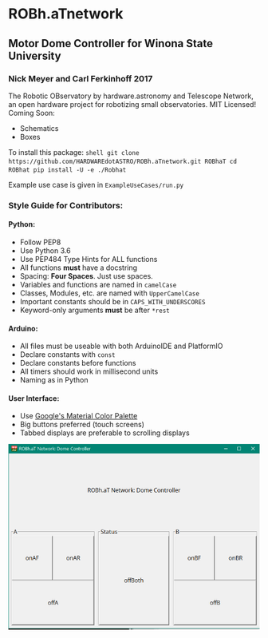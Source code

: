 # ROBh.aTnetwork
## Motor Dome Controller for Winona State University
### Nick Meyer and Carl Ferkinhoff 2017
The Robotic OBservatory by hardware.astronomy and Telescope Network, an open hardware project for robotizing
small observatories.
MIT Licensed!
Coming Soon:
  * Schematics
  * Boxes

To install this package:
    ```shell
    git clone https://github.com/HARDWAREdotASTRO/ROBh.aTnetwork.git ROBhaT
    cd ROBhat
    pip install -U -e ./Robhat
    ```

Example use case is given in `ExampleUseCases/run.py`


### Style Guide for Contributors:
#### Python:
* Follow PEP8
* Use Python 3.6
* Use PEP484 Type Hints for ALL functions
* All functions **must** have a docstring
* Spacing: **Four Spaces**. Just use spaces.
* Variables and functions are named in `camelCase`
* Classes, Modules, etc. are named with `UpperCamelCase`
* Important constants should be in `CAPS_WITH_UNDERSCORES`
* Keyword-only arguments **must** be after `*rest`

#### Arduino:
* All files must be useable with both ArduinoIDE and PlatformIO
* Declare constants with `const`
* Declare constants before functions
* All timers should work in millisecond units
* Naming as in Python

#### User Interface:
* Use [Google's Material Color Palette](https://material.io/guidelines/style/color.html)
* Big buttons preferred (touch screens)
* Tabbed displays are preferable to scrolling displays

![Picture of Current UI](https://raw.githubusercontent.com/HARDWAREdotASTRO/ROBh.aTnetwork/master/temp_UI.PNG)
